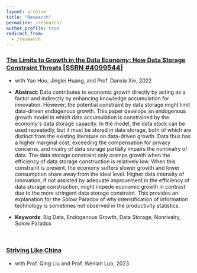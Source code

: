 ```yaml
---
layout: archive
title: "Research"
permalink: /research/
author_profile: true
redirect_from:
  - /research
---
```


### <u>The Limits to Growth in the Data Economy: How Data Storage Constraint Threats</u> <font size=4>[<a href="https://ssrn.com/abstract=4099544">SSRN #4099544</a>]</font>

+ with Yao Hou, Jinglei Huang, and Prof. Danxia Xie, 2022

+ **Abstract**: Data contributes to economic growth directly by acting as a factor and indirectly by enhancing knowledge accumulation for innovation. However, the potential constraint by data storage might limit data-driven endogenous growth. This paper develops an endogenous growth model in which data accumulation is constrained by the economy's data storage capacity. In the model, the data stock can be used repeatedly, but it must be stored in data storage, both of which are distinct from the existing literature on data-driven growth. Data thus has a higher marginal cost, exceeding the compensation for privacy concerns, and rivalry of data storage partially impairs the nonrivalry of data. The data storage constraint only cramps growth when the efficiency of data storage construction is relatively low. When this constraint is present, the economy suffers slower growth and lower consumption share away from the ideal level. Higher data intensity of innovation, if not assisted by adequate improvement in the efficiency of data storage construction, might impede economic growth in contrast due to the more stringent data storage constraint. This provides an explanation for the Solow Paradox of why intensification of information technology is sometimes not observed in the productivity statistics.

+ **Keywords**: Big Data, Endogenous Growth, Data Storage, Nonrivalry, Solow Paradox

<br>

### <u>Striving Like China</u>

+ with Prof. Qing Liu and Prof. Wenlan Luo, 2023

